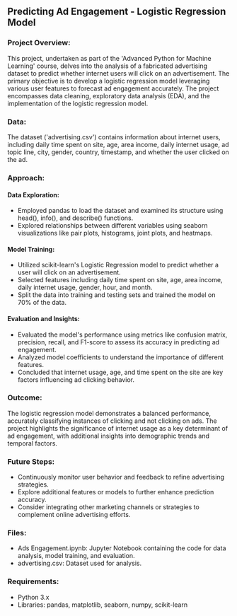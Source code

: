 ## Predicting Ad Engagement - Logistic Regression Model

### Project Overview:

This project, undertaken as part of the 'Advanced Python for Machine Learning' course, delves into the analysis of a fabricated advertising dataset to predict whether internet users will click on an advertisement. The primary objective is to develop a logistic regression model leveraging various user features to forecast ad engagement accurately. The project encompasses data cleaning, exploratory data analysis (EDA), and the implementation of the logistic regression model.

### Data:

The dataset ('advertising.csv') contains information about internet users, including daily time spent on site, age, area income, daily internet usage, ad topic line, city, gender, country, timestamp, and whether the user clicked on the ad.

### Approach:

#### Data Exploration:

* Employed pandas to load the dataset and examined its structure using head(), info(), and describe() functions.
* Explored relationships between different variables using seaborn visualizations like pair plots, histograms, joint plots, and heatmaps.

#### Model Training:

* Utilized scikit-learn's Logistic Regression model to predict whether a user will click on an advertisement.
* Selected features including daily time spent on site, age, area income, daily internet usage, gender, hour, and month.
* Split the data into training and testing sets and trained the model on 70% of the data.

#### Evaluation and Insights:

* Evaluated the model's performance using metrics like confusion matrix, precision, recall, and F1-score to assess its accuracy in predicting ad engagement.
* Analyzed model coefficients to understand the importance of different features.
* Concluded that internet usage, age, and time spent on the site are key factors influencing ad clicking behavior.

### Outcome:

The logistic regression model demonstrates a balanced performance, accurately classifying instances of clicking and not clicking on ads. The project highlights the significance of internet usage as a key determinant of ad engagement, with additional insights into demographic trends and temporal factors.

### Future Steps:

* Continuously monitor user behavior and feedback to refine advertising strategies.
* Explore additional features or models to further enhance prediction accuracy.
* Consider integrating other marketing channels or strategies to complement online advertising efforts.

### Files:

* Ads Engagement.ipynb: Jupyter Notebook containing the code for data analysis, model training, and evaluation.
* advertising.csv: Dataset used for analysis.

### Requirements:

* Python 3.x
* Libraries: pandas, matplotlib, seaborn, numpy, scikit-learn